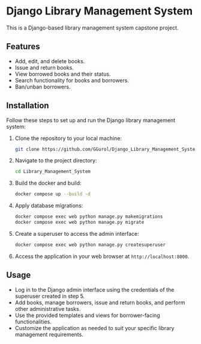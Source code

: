 # Django Library Management System

This is a Django-based library management system capstone project.

## Features

- Add, edit, and delete books.
- Issue and return books.
- View borrowed books and their status.
- Search functionality for books and borrowers.
- Ban/unban borrowers.

## Installation

Follow these steps to set up and run the Django library management system:

1. Clone the repository to your local machine:

   ```bash
   git clone https://github.com/GGurol/Django_Library_Management_System.git
   ```

2. Navigate to the project directory:

   ```bash
   cd Library_Management_System
   ```

3. Build the docker and build:

   ```bash
   docker compose up --build -d
   ```

4. Apply database migrations:

   ```bash
   docker compose exec web python manage.py makemigrations
   docker compose exec web python manage.py migrate
   ```

5. Create a superuser to access the admin interface:

   ```bash
   docker compose exec web python manage.py createsuperuser
   ```

6. Access the application in your web browser at `http://localhost:8000`.

## Usage

- Log in to the Django admin interface using the credentials of the superuser created in step 5.
- Add books, manage borrowers, issue and return books, and perform other administrative tasks.
- Use the provided templates and views for borrower-facing functionalities.
- Customize the application as needed to suit your specific library management requirements.

